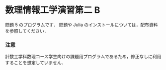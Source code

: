 # 数理情報工学演習第二 B
問題 5 のプログラムです．
問題や Julia のインストールについては，配布資料を参照してください．

### 注意
計数工学科数理コース学生向けの課題用プログラムであるため，修正なしに利用することを想定していません．